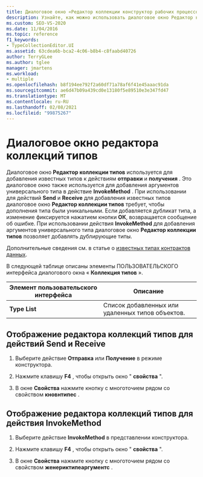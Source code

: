 ```yaml
---
title: Диалоговое окно «Редактор коллекции конструктор рабочих процессов-тип»
description: Узнайте, как можно использовать диалоговое окно Редактор коллекций типов для добавления известных типов к действиям отправки и получения.
ms.custom: SEO-VS-2020
ms.date: 11/04/2016
ms.topic: reference
f1_keywords:
- TypeCollectionEditor.UI
ms.assetid: 63cdea6b-bca2-4c06-b8b4-c8faabd40726
author: TerryGLee
ms.author: tglee
manager: jmartens
ms.workload:
- multiple
ms.openlocfilehash: b8f194ee792f2a60df71a78af6f41e45aaac91da
ms.sourcegitcommit: ae6d47b09a439cd0e13180f5e89510e3e347fd47
ms.translationtype: MT
ms.contentlocale: ru-RU
ms.lasthandoff: 02/08/2021
ms.locfileid: "99875267"
---
```

# <a name="type-collection-editor-dialog-box"></a>Диалоговое окно редактора коллекций типов

Диалоговое окно **Редактор коллекции типов** используется для добавления известных типов к действиям **отправки** и **получения** . Это диалоговое окно также используется для добавления аргументов универсального типа в действие **InvokeMethod** . При использовании для действий **Send** и **Receive** для добавления известных типов диалоговое окно **Редактор коллекции типов** требует, чтобы дополнения типа были уникальными. Если добавляется дубликат типа, а изменение фиксируется нажатием кнопки **ОК**, возвращается сообщение об ошибке. При использовании действия **InvokeMethod** для добавления аргументов универсального типа диалоговое окно **Редактор коллекции типов** позволяет добавлять дублирующие типы.

Дополнительные сведения см. в статье о [известных типах контрактов данных](/dotnet/framework/wcf/feature-details/data-contract-known-types).

В следующей таблице описаны элементы ПОЛЬЗОВАТЕЛЬСКОГО интерфейса диалогового окна « **Коллекция типов** ».

|Элемент пользовательского интерфейса|Описание|
|-|-----------------|
|**Type List**|Список добавленных или удаленных типов объектов.|

## <a name="to-bring-up-the-type-collection-editor-for-the-send-and-receive-activities"></a>Отображение редактора коллекций типов для действий Send и Receive

1. Выберите действие **Отправка** или **Получение** в режиме конструктора.

2. Нажмите клавишу **F4** , чтобы открыть окно " **свойства** ".

3. В окне **Свойства** нажмите кнопку с многоточием рядом со свойством **кновнтипес** .

## <a name="to-bring-up-the-type-collection-editor-for-the-invokemethod-activity"></a>Отображение редактора коллекций типов для действия InvokeMethod

1. Выберите действие **InvokeMethod** в представлении конструктора.

2. Нажмите клавишу **F4** , чтобы открыть окно " **свойства** ".

3. В окне **Свойства** нажмите кнопку с многоточием рядом со свойством **женериктипеаргументс** .
